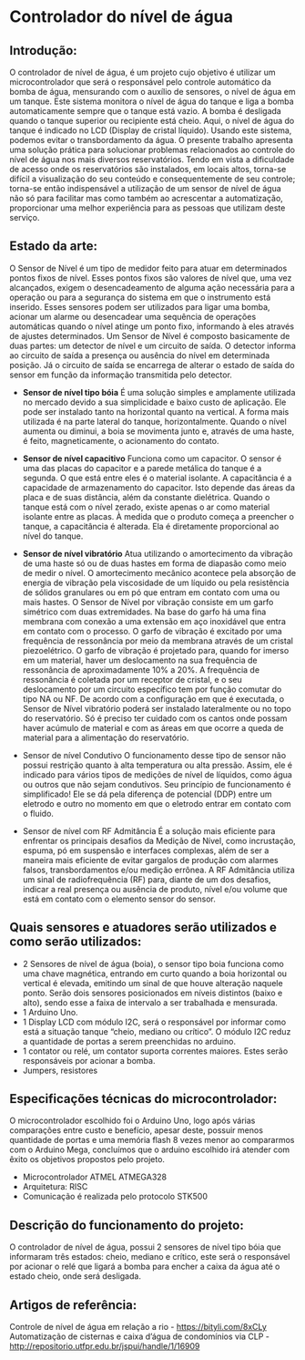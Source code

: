 # Controlador do nível de água

## Introdução:

  O controlador de nível de água, é um projeto cujo objetivo é utilizar um microcontrolador que será o responsável pelo controle automático da bomba de água, mensurando com o auxílio de sensores, o nível de água em um tanque. Este sistema monitora o nível de água do tanque e liga a bomba automaticamente sempre que o tanque está vazio. A bomba é desligada quando o tanque superior ou recipiente está cheio. Aqui, o nível de água do tanque é indicado no LCD (Display de cristal líquido). Usando este sistema, podemos evitar o transbordamento da água.
  O presente trabalho apresenta uma solução prática para solucionar problemas relacionados ao controle do nível de água nos mais diversos reservatórios. Tendo em vista a dificuldade de acesso onde os reservatórios são instalados, em locais altos, torna-se difícil a visualização do seu conteúdo e consequentemente de seu controle; torna-se então indispensável a utilização de um sensor de nível de água não só para facilitar mas como também ao acrescentar a automatização, proporcionar uma melhor experiência para as pessoas que utilizam deste serviço.

## Estado da arte:

  O Sensor de Nível é um tipo de medidor feito para atuar em determinados pontos fixos de nível. Esses pontos fixos são valores de nível que, uma vez alcançados, exigem o desencadeamento de alguma ação necessária para a operação ou para a segurança do sistema em que o instrumento está inserido. Esses sensores podem ser utilizados para ligar uma bomba, acionar um alarme ou desencadear uma sequência de operações automáticas quando o nível atinge um ponto fixo, informando à eles através de ajustes determinados.
  Um Sensor de Nível é composto basicamente de duas partes: um detector de nível e um circuito de saída. O detector informa ao circuito de saída a presença ou ausência do nível em determinada posição. Já o circuito de saída se encarrega de alterar o estado de saída do sensor em função da informação transmitida pelo detector.

  - **Sensor de nível tipo bóia**
    É uma solução simples e amplamente utilizada no mercado devido a sua simplicidade e baixo custo de aplicação. Ele pode ser instalado tanto na horizontal quanto na vertical.  A forma mais utilizada é na parte lateral do tanque, horizontalmente. Quando o nível aumenta ou diminui, a boia se movimenta junto e, através de uma haste, é feito, magneticamente, o acionamento do contato.

  - **Sensor de nível capacitivo**
    Funciona como um capacitor. O sensor é uma das placas do capacitor e a parede metálica do tanque é a segunda. O que está entre eles é o material isolante. 
    A capacitância é a capacidade de armazenamento do capacitor. Isto depende das áreas da placa e de suas distância, além da constante dielétrica. Quando o tanque está com o nível zerado, existe apenas o ar como material isolante entre as placas. À medida que o produto começa a preencher o tanque, a capacitância é alterada. Ela é diretamente proporcional ao nível do tanque.

  - **Sensor de nível vibratório**
    Atua utilizando o amortecimento da vibração de uma haste só ou de duas hastes em forma de diapasão como meio de medir o nível. 
    O amortecimento mecânico acontece pela absorção de energia de vibração pela viscosidade de um líquido ou pela resistência de sólidos granulares ou em pó que entram em contato com uma ou mais hastes.
    O Sensor de Nível por vibração consiste em um garfo simétrico com duas extremidades. Na base do garfo há uma fina membrana com conexão a uma extensão em aço inoxidável que entra em contato com o processo. O garfo de vibração é excitado por uma frequência de ressonância por meio da membrana através de um cristal piezoelétrico.
    O garfo de vibração é projetado para, quando for imerso em um material, haver um deslocamento na sua frequência de ressonância de aproximadamente 10% a 20%. A frequência de ressonância é coletada por um receptor de cristal, e o seu deslocamento por um circuito específico tem por função comutar do tipo NA ou NF.
    De acordo com a configuração em que é executada, o Sensor de Nível vibratório poderá ser instalado lateralmente ou no topo do reservatório. Só é preciso ter cuidado com os cantos onde possam haver acúmulo de material e com as áreas em que ocorre a queda de material para a alimentação do reservatório.

  - Sensor de nível Condutivo
    O funcionamento desse tipo de sensor não possui restrição quanto à alta temperatura ou alta pressão. Assim, ele é indicado para vários tipos de medições de nível de líquidos, como água ou outros que não sejam condutivos.
    Seu princípio de funcionamento é simplificado! Ele se dá pela diferença de potencial (DDP) entre um eletrodo e outro no momento em que o eletrodo entrar em contato com o fluido.
    
  - Sensor de nível com RF Admitância
    É a solução mais eficiente para enfrentar os principais desafios da Medição de Nível, como incrustação, espuma, pó em suspensão e interfaces complexas, além de ser a maneira mais eficiente de evitar gargalos de produção com alarmes falsos, transbordamentos e/ou medição errônea.
    A RF Admitância utiliza um sinal de radiofrequência (RF) para, diante de um dos desafios, indicar a real presença ou ausência de produto, nível e/ou volume que está em contato com o elemento sensor do sensor.
    
## Quais sensores e atuadores serão utilizados e como serão utilizados: 

  - 2 Sensores de nível de água (boia), o sensor tipo boia funciona como uma chave magnética, entrando em curto quando a boia horizontal ou vertical é elevada, emitindo um sinal de que houve alteração naquele ponto. Serão dois sensores posicionados em níveis distintos (baixo e alto), sendo esse a faixa de intervalo a ser trabalhada e mensurada. 
  - 1 Arduino Uno.
  - 1 Display LCD com módulo I2C, será o responsável por informar como está a situação tanque “cheio, mediano ou crítico”. O módulo I2C reduz a quantidade de portas a serem preenchidas no arduino.
  - 1 contator ou relé, um contator suporta correntes maiores. Estes serão responsáveis por acionar a bomba.
  - Jumpers, resistores

## Especificações técnicas do microcontrolador: 
  O microcontrolador escolhido foi o Arduino Uno, logo após várias comparações entre custo e benefício, apesar deste, possuir menos quantidade de portas e uma memória flash 8 vezes menor ao compararmos com o Arduino Mega, concluímos que o arduino escolhido irá atender com êxito os objetivos propostos pelo projeto.    

  - Microcontrolador ATMEL ATMEGA328
  - Arquitetura: RISC
  - Comunicação é realizada pelo protocolo STK500

## Descrição do funcionamento do projeto:
  O controlador de nível de água, possui 2 sensores de nível tipo bóia que informaram três estados: cheio, mediano e crítico, este será o responsável por acionar o relé que ligará a bomba para encher a caixa da água até o estado cheio, onde será desligada.

## Artigos de referência:
  Controle de nível de água em relação a rio - https://bityli.com/8xCLy
  Automatização de cisternas e caixa d’água de condomínios via CLP - http://repositorio.utfpr.edu.br/jspui/handle/1/16909
